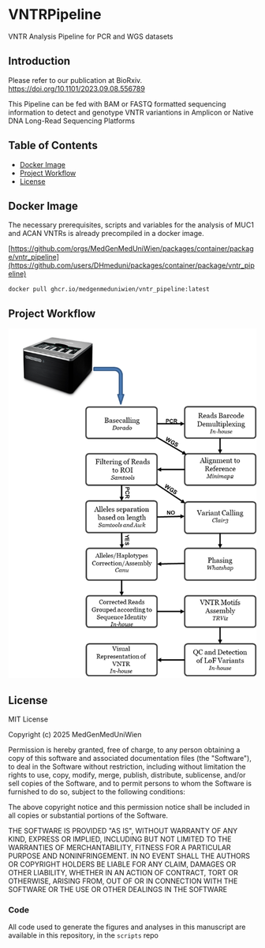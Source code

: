# VNTRPipeline
VNTR Analysis Pipeline for PCR and WGS datasets


## Introduction
Please refer to our publication at BioRxiv. https://doi.org/10.1101/2023.09.08.556789

This Pipeline can be fed with BAM or FASTQ formatted sequencing 
information to detect and genotype
VNTR variantions in Amplicon or Native DNA Long-Read Sequencing Platforms

## Table of Contents
- [Docker Image](#docker-image)
- [Project Workflow](#project-workflow)
- [License](#license)


## Docker Image
The necessary prerequisites, scripts and variables for the analysis of 
MUC1 and ACAN VNTRs is already precompiled in a docker image.

[https://github.com/orgs/MedGenMedUniWien/packages/container/package/vntr_pipeline](https://github.com/users/DHmeduni/packages/container/package/vntr_pipeline)

```
docker pull ghcr.io/medgenmeduniwien/vntr_pipeline:latest
```


## Project Workflow
![Alt text](/VNTRPipeline_workflow.png?raw=true "Project workflow")

## License

MIT License

Copyright (c) 2025 MedGenMedUniWien

Permission is hereby granted, free of charge, to any person obtaining a copy
of this software and associated documentation files (the "Software"), to deal
in the Software without restriction, including without limitation the rights
to use, copy, modify, merge, publish, distribute, sublicense, and/or sell
copies of the Software, and to permit persons to whom the Software is
furnished to do so, subject to the following conditions:

The above copyright notice and this permission notice shall be included in all
copies or substantial portions of the Software.

THE SOFTWARE IS PROVIDED "AS IS", WITHOUT WARRANTY OF ANY KIND, EXPRESS OR
IMPLIED, INCLUDING BUT NOT LIMITED TO THE WARRANTIES OF MERCHANTABILITY,
FITNESS FOR A PARTICULAR PURPOSE AND NONINFRINGEMENT. IN NO EVENT SHALL THE
AUTHORS OR COPYRIGHT HOLDERS BE LIABLE FOR ANY CLAIM, DAMAGES OR OTHER
LIABILITY, WHETHER IN AN ACTION OF CONTRACT, TORT OR OTHERWISE, ARISING FROM,
OUT OF OR IN CONNECTION WITH THE SOFTWARE OR THE USE OR OTHER DEALINGS IN THE
SOFTWARE





### Code
All code used to generate the figures and analyses in this manuscript
are available in this repository, in the `scripts` repo
